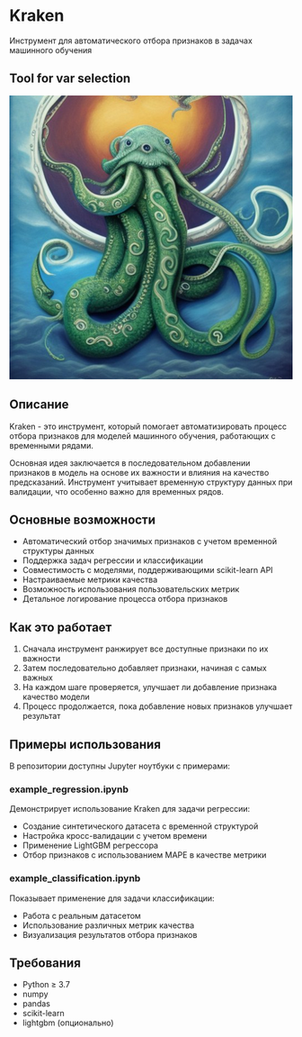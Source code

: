 # Kraken
Инструмент для автоматического отбора признаков в задачах машинного обучения
## Tool for var selection
![Example image](images/IMG_20230427_165516_458.jpg)

## Описание
Kraken - это инструмент, который помогает автоматизировать процесс отбора признаков для моделей машинного обучения, работающих с временными рядами. 

Основная идея заключается в последовательном добавлении признаков в модель на основе их важности и влияния на качество предсказаний. Инструмент учитывает временную структуру данных при валидации, что особенно важно для временных рядов.

## Основные возможности
- Автоматический отбор значимых признаков с учетом временной структуры данных
- Поддержка задач регрессии и классификации 
- Совместимость с моделями, поддерживающими scikit-learn API
- Настраиваемые метрики качества
- Возможность использования пользовательских метрик
- Детальное логирование процесса отбора признаков

## Как это работает
1. Сначала инструмент ранжирует все доступные признаки по их важности
2. Затем последовательно добавляет признаки, начиная с самых важных
3. На каждом шаге проверяется, улучшает ли добавление признака качество модели
4. Процесс продолжается, пока добавление новых признаков улучшает результат

## Примеры использования
В репозитории доступны Jupyter ноутбуки с примерами:

### example_regression.ipynb
Демонстрирует использование Kraken для задачи регрессии:
- Создание синтетического датасета с временной структурой
- Настройка кросс-валидации с учетом времени
- Применение LightGBM регрессора
- Отбор признаков с использованием MAPE в качестве метрики

### example_classification.ipynb
Показывает применение для задачи классификации:
- Работа с реальным датасетом
- Использование различных метрик качества
- Визуализация результатов отбора признаков

## Требования
- Python ≥ 3.7
- numpy
- pandas
- scikit-learn
- lightgbm (опционально)

